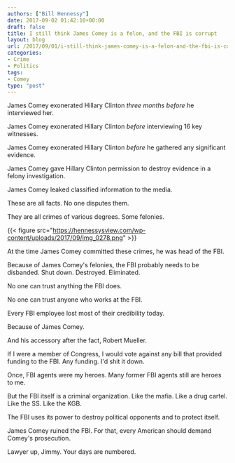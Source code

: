 ```yaml
---
authors: ["Bill Hennessy"]
date: 2017-09-02 01:42:10+00:00
draft: false
title: I still think James Comey is a felon, and the FBI is corrupt
layout: blog
url: /2017/09/01/i-still-think-james-comey-is-a-felon-and-the-fbi-is-corrupt/
categories:
- Crime
- Politics
tags:
- Comey
type: "post"
---
```


James Comey exonerated Hillary Clinton _three months before_ he interviewed her.

James Comey exonerated Hillary Clinton _before_ interviewing 16 key witnesses.

James Comey exonerated Hillary Clinton _before_ he gathered any significant evidence.

James Comey gave Hillary Clinton permission to destroy evidence in a felony investigation.

James Comey leaked classified information to the media.

These are all facts. No one disputes them.

They are all crimes of various degrees. Some felonies.

{{< figure src="https://hennessysview.com/wp-content/uploads/2017/09/img_0278.png" >}}


At the time James Comey committed these crimes, he was head of the FBI.

Because of James Comey's felonies, the FBI probably needs to be disbanded. Shut down. Destroyed. Eliminated.

No one can trust anything the FBI does.

No one can trust anyone who works at the FBI.

Every FBI employee lost most of their credibility today.

Because of James Comey.

And his accessory after the fact, Robert Mueller.

If I were a member of Congress, I would vote against any bill that provided funding to the FBI. Any funding. I'd shit it down.

Once, FBI agents were my heroes. Many former FBI agents still are heroes to me.

But the FBI itself is a criminal organization. Like the mafia. Like a drug cartel. Like the SS. Like the KGB.

The FBI uses its power to destroy political opponents and to protect itself.

James Comey ruined the FBI. For that, every American should demand Comey's prosecution.

Lawyer up, Jimmy. Your days are numbered.
